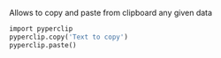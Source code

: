 


  
Allows to copy and paste from clipboard any given data  
  

```python
import pyperclip  
pyperclip.copy('Text to copy')  
pyperclip.paste()
```
